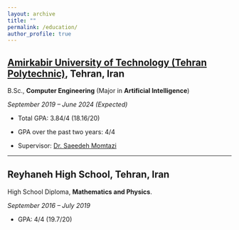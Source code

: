 ```yaml
---
layout: archive
title: ""
permalink: /education/
author_profile: true
---
```

## [**Amirkabir University of Technology (Tehran Polytechnic)**](https://ce.aut.ac.ir/), Tehran, Iran

B.Sc., **Computer Engineering** (Major in **Artificial Intelligence**)

*September 2019 – June 2024 (Expected)*

- Total GPA: 3.84/4 (18.16/20)
  
- GPA over the past two years: 4/4
  
- Supervisor: [Dr. Saeedeh Momtazi](https://scholar.google.nl/citations?user=N-WqXykAAAAJ&hl=en)
  
---


## Reyhaneh High School, Tehran, Iran

High School Diploma, **Mathematics and Physics**.

*September 2016 – July 2019*

- GPA: 4/4 (19.7/20)